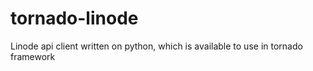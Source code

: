 # tornado-linode
Linode api client written on python, which is available to use in tornado framework
